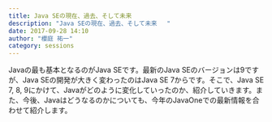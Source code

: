 ```yaml
---
title: Java SEの現在、過去、そして未来　 
description: "Java SEの現在、過去、そして未来　 "
date: 2017-09-28 14:10
author: "櫻庭 祐一"
category: sessions
---
```

Javaの最も基本となるのがJava SEです。最新のJava SEのバージョンは9ですが、Java SEの開発が大きく変わったのはJava SE 7からです。そこで、Java SE 7, 8, 9にかけて、Javaがどのように変化していったのか、紹介していきます。また、今後、Javaはどうなるのかについても、今年のJavaOneでの最新情報を合わせて紹介します。
